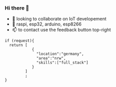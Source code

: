 ### Hi there 👋

- 🔭 looking to collaborate on IoT developement
- 👯 raspi, esp32, arduino, esp8266
- 📫 to contact use the feedback button top-right
```
if (request){
  return [
            { 
              "location":"germany", 
              "area":"nrw",
              "skills":["full_stack"]
            }
         ]
         ;
}
```
<!--
**githubgoucho/githubgoucho** is a ✨ _github_ ✨ repository because its `README.md` (this file) appears on your GitHub profile.

Here are some ideas to get you started:

- 🌱 I’m currently learning ... 
- 🤔 I’m looking for help with ...
- 💬 Ask me about ...

- 😄 Pronouns: ...
- ⚡ Fun fact: ...
-->
